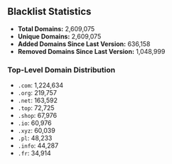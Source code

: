 ## Blacklist Statistics

- **Total Domains:** 2,609,075
- **Unique Domains:** 2,609,075
- **Added Domains Since Last Version:** 636,158
- **Removed Domains Since Last Version:** 1,048,999

### Top-Level Domain Distribution

-  `.com`: 1,224,634
-  `.org`: 219,757
-  `.net`: 163,592
-  `.top`: 72,725
-  `.shop`: 67,976
-  `.io`: 60,976
-  `.xyz`: 60,039
-  `.pl`: 48,233
-  `.info`: 44,287
-  `.fr`: 34,914
